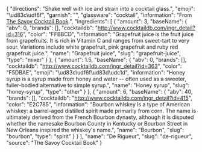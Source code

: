 {
    "directions": "Shake well with ice and strain into a cocktail glass.",
    "emoji": "\ud83c\udf6f",
    "garnish": "",
    "glassware": "cocktail",
    "information": "From [The Savoy Cocktail Book](http://www.amazon.com/gp/product/1862057729?ie=UTF8&camp=1789&creativeASIN=1862057729&linkCode=xm2&tag=barback-20).",
    "ingredients": [
        {
            "amount": 3,
            "baseName": {
                "abv": 0,
                "brands": [],
                "cocktaildb": "http://www.cocktaildb.com/ingr_detail?id=316",
                "color": "FFBBCD",
                "information": "Grapefruit juice is the fruit juice from grapefruits. It is rich in Vitamin C and ranges from sweet-tart to very sour. Variations include white grapefruit, pink grapefruit and ruby red grapefruit juice.",
                "name": "Grapefruit juice",
                "slug": "grapefruit-juice",
                "type": "mixer"
            }
        },
        {
            "amount": 1.5,
            "baseName": {
                "abv": 0,
                "brands": [],
                "cocktaildb": "http://www.cocktaildb.com/ingr_detail?id=363",
                "color": "F5DBAE",
                "emoji": "\ud83c\udf6f\ud83d\udc1d",
                "information": "Honey syrup is a syrup made from honey and water -- often used as a sweeter, fuller-bodied alternative to simple syrup.",
                "name": "Honey syrup",
                "slug": "honey-syrup",
                "type": "other"
            }
        },
        {
            "amount": 6,
            "baseName": {
                "abv": 40,
                "brands": [],
                "cocktaildb": "http://www.cocktaildb.com/ingr_detail?id=415",
                "color": "E2C785",
                "information": "Bourbon whiskey is a type of American whiskey: a barrel-aged distilled spirit made primarily from corn. The name is ultimately derived from the French Bourbon dynasty, although it is disputed whether the namesake Bourbon County in Kentucky or Bourbon Street in New Orleans inspired the whiskey's name.",
                "name": "Bourbon",
                "slug": "bourbon",
                "type": "spirit"
            }
        }
    ],
    "name": "De Rigueur",
    "slug": "de-rigueur",
    "source": "The Savoy Cocktail Book"
}